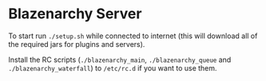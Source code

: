 # Blazenarchy Server

To start run `./setup.sh` while connected to internet (this will download all of the required jars for plugins and servers).

Install the RC scripts (`./blazenarchy_main`, `./blazenarchy_queue` and `./blazenarchy_waterfall`) to `/etc/rc.d` if you want to use them.
